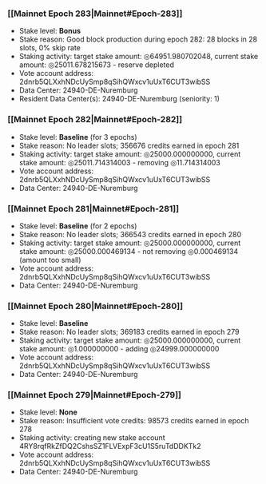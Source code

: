 ### [[Mainnet Epoch 283|Mainnet#Epoch-283]]
* Stake level: **Bonus**
* Stake reason: Good block production during epoch 282: 28 blocks in 28 slots, 0% skip rate
* Staking activity: target stake amount: ◎64951.980702048, current stake amount: ◎25011.678215673 - reserve depleted
* Vote account address: 2dnrb5QLXxhNDcUySmp8qSihQWxcv1uUxT6CUT3wibSS
* Data Center: 24940-DE-Nuremburg
* Resident Data Center(s): 24940-DE-Nuremburg (seniority: 1)
### [[Mainnet Epoch 282|Mainnet#Epoch-282]]
* Stake level: **Baseline** (for 3 epochs)
* Stake reason: No leader slots; 356676 credits earned in epoch 281
* Staking activity: target stake amount: ◎25000.000000000, current stake amount: ◎25011.714314003 - removing ◎11.714314003
* Vote account address: 2dnrb5QLXxhNDcUySmp8qSihQWxcv1uUxT6CUT3wibSS
* Data Center: 24940-DE-Nuremburg
### [[Mainnet Epoch 281|Mainnet#Epoch-281]]
* Stake level: **Baseline** (for 2 epochs)
* Stake reason: No leader slots; 366543 credits earned in epoch 280
* Staking activity: target stake amount: ◎25000.000000000, current stake amount: ◎25000.000469134 - not removing ◎0.000469134 (amount too small)
* Vote account address: 2dnrb5QLXxhNDcUySmp8qSihQWxcv1uUxT6CUT3wibSS
* Data Center: 24940-DE-Nuremburg
### [[Mainnet Epoch 280|Mainnet#Epoch-280]]
* Stake level: **Baseline**
* Stake reason: No leader slots; 369183 credits earned in epoch 279
* Staking activity: target stake amount: ◎25000.000000000, current stake amount: ◎1.000000000 - adding ◎24999.000000000
* Vote account address: 2dnrb5QLXxhNDcUySmp8qSihQWxcv1uUxT6CUT3wibSS
* Data Center: 24940-DE-Nuremburg
### [[Mainnet Epoch 279|Mainnet#Epoch-279]]
* Stake level: **None**
* Stake reason: Insufficient vote credits: 98573 credits earned in epoch 278
* Staking activity: creating new stake account 4RY8rqfRkZfDQ2CshsSZ1FLVExpF3cU1S5ruTdDDKTk2
* Vote account address: 2dnrb5QLXxhNDcUySmp8qSihQWxcv1uUxT6CUT3wibSS
* Data Center: 24940-DE-Nuremburg